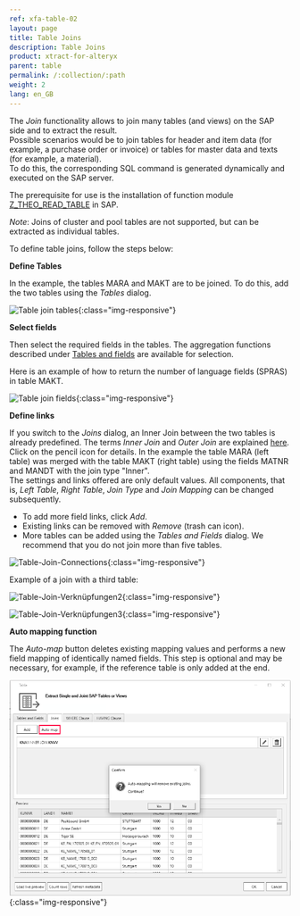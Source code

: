 ```yaml
---
ref: xfa-table-02
layout: page
title: Table Joins
description: Table Joins 
product: xtract-for-alteryx
parent: table
permalink: /:collection/:path
weight: 2
lang: en_GB
---
```


The *Join* functionality allows to join many tables (and views) on the SAP side and to extract the result. <br>
Possible scenarios would be to join tables for header and item data (for example, a purchase order or invoice) or tables for master data and texts (for example, a material). <br>
To do this, the corresponding SQL command is generated dynamically and executed on the SAP server. <br>

The prerequisite for use is the installation of function module [Z_THEO_READ_TABLE](../sap-customizing) in SAP. <br> 

*Note*: Joins of cluster and pool tables are not supported, but can be extracted as individual tables.

To define table joins, follow the steps below:

**Define Tables** <br>

In the example, the tables MARA and MAKT are to be joined. To do this, add the two tables using the *Tables* dialog. 

![Table join tables](/img/content/join_tabellen_auswählen.png){:class="img-responsive"}

**Select fields** <br>

Then select the required fields in the tables. The aggregation functions described under [Tables and fields](./tables-and-fields) are available for selection. 

Here is an example of how to return the number of language fields (SPRAS) in table MAKT.   

![Table join fields](/img/content/join_felder_auswählen.png){:class="img-responsive"}

**Define links** <br>

If you switch to the *Joins* dialog, an Inner Join between the two tables is already predefined. The terms *Inner Join* and *Outer Join* are explained [here](https://help.sap.com/doc/saphelp_nwpi71/7.1/en-US/cf/21ec77446011d189700000e8322d00/content.htm?no_cache=true). <br>
Click on the pencil icon for details. In the example the table MARA (left table) was merged with the table MAKT (right table) using the fields MATNR and MANDT with the join type "Inner". <br>
The settings and links offered are only default values. All components, that is, *Left Table*, *Right Table*, *Join Type* and *Join Mapping* can be changed subsequently. <br>
- To add more field links, click *Add*. 
- Existing links can be removed with *Remove* (trash can icon). 
- More tables can be added using the *Tables and Fields* dialog. We recommend that you do not join more than five tables.    

![Table-Join-Connections](/img/content/join_verknüpfungen_01.png){:class="img-responsive"}

Example of a join with a third table:

![Table-Join-Verknüpfungen2](/img/content/join_verknüpfungen_02.png){:class="img-responsive"}

![Table-Join-Verknüpfungen3](/img/content/join_verknüpfungen_03.png){:class="img-responsive"}

   
**Auto mapping function** <br>

The *Auto-map* button deletes existing mapping values and performs a new field mapping of identically named fields. This step is optional and may be necessary, for example, if the reference table is only added at the end.     

![Table-Join-Automapping](/img/content/join_automap.png){:class="img-responsive"}

